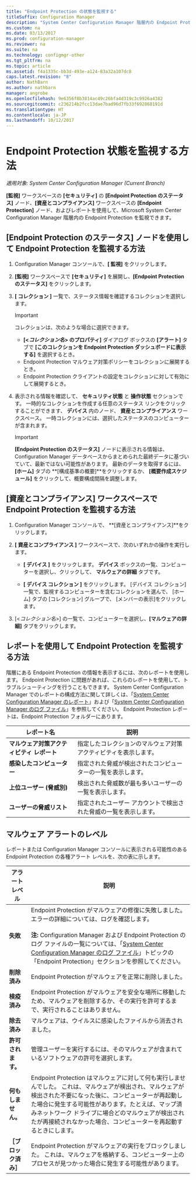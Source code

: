 ```yaml
---
title: "Endpoint Protection の状態を監視する"
titleSuffix: Configuration Manager
description: "System Center Configuration Manager 階層内の Endpoint Protection を監視する方法を説明します。"
ms.custom: na
ms.date: 03/13/2017
ms.prod: configuration-manager
ms.reviewer: na
ms.suite: na
ms.technology: configmgr-other
ms.tgt_pltfrm: na
ms.topic: article
ms.assetid: f4a1335c-bb3d-493e-a124-83a32a107dc8
caps.latest.revision: "8"
author: NathBarn
ms.author: nathbarn
manager: angrobe
ms.openlocfilehash: 9e6356f8b3814ac49c26bfa4d319c3c9926a4382
ms.sourcegitcommit: c236214b2fcc13dae7bad96d7fb33f692868191d
ms.translationtype: HT
ms.contentlocale: ja-JP
ms.lasthandoff: 10/12/2017
---
```

# <a name="how-to-monitor-endpoint-protection-status"></a>Endpoint Protection 状態を監視する方法

*適用対象: System Center Configuration Manager (Current Branch)*

**[監視]** ワークスペースの **[セキュリティ]** の **[Endpoint Protection のステータス]** ノード、**[資産とコンプライアンス]** ワークスペースの **[Endpoint Protection]** ノード、およびレポートを使用して、Microsoft System Center Configuration Manager 階層内の Endpoint Protection を監視できます。  

##  <a name="BKMK_1"></a> [Endpoint Protection のステータス] ノードを使用して Endpoint Protection を監視する方法  

1.  Configuration Manager コンソールで、**[ 監視]** をクリックします。  

2.  **[監視]** ワークスペースで **[セキュリティ]** を展開し、**[Endpoint Protection のステータス]** をクリックします。  

3.  **[ コレクション ]** 一覧で、ステータス情報を確認するコレクションを選択します。  

    > [!IMPORTANT]  
    >  コレクションは、次のような場合に選択できます。  
    >   
    >  -   **[<*コレクション名*\> のプロパティ]** ダイアログ ボックスの **[アラート]** タブで **[このコレクションを Endpoint Protection ダッシュボードに表示する]** を選択するとき。  
    > -   Endpoint Protection マルウェア対策ポリシーをコレクションに展開するとき。  
    > -   Endpoint Protection クライアントの設定をコレクションに対して有効にして展開するとき。  

4.  表示される情報を確認して、 **セキュリティ状態** と **操作状態** セクションです。 一時的なコレクションを作成する任意のステータス リンクをクリックすることができます、 **デバイス** 内のノード、 **資産とコンプライアンス** ワークスペース。 一時コレクションには、選択したステータスのコンピューターが含まれます。  

    > [!IMPORTANT]  
    >  **[Endpoint Protection のステータス]** ノードに表示される情報は、Configuration Manager データベースからまとめられた最終データに基づいていて、最新ではない可能性があります。 最新のデータを取得するには、 **[ホーム]** タブの **[構成基準の概要]**をクリックするか、 **[概要作成スケジュール]** をクリックして、概要構成間隔を調整します。  

##  <a name="BKMK_2"></a> [資産とコンプライアンス] ワークスペースで Endpoint Protection を監視する方法  

1.  Configuration Manager コンソールで、 **[資産とコンプライアンス]**をクリックします。  

2.  **[ 資産とコンプライアンス ]** ワークスペースで、次のいずれかの操作を実行します。  

    -   **[ デバイス ]** をクリックします。 **デバイス** ボックスの一覧、コンピューターを選択し、クリックして、 **マルウェアの詳細** タブです。  

    -   **[ デバイス コレクション ]** をクリックします。 [デバイス コレクション] 一覧で、監視するコンピューターを含むコレクションを選んで、 [ホーム] タブの [コレクション] グループで、 [メンバーの表示]をクリックします。  

3.  [<*コレクション名*\>] の一覧で、コンピューターを選択し、**[マルウェアの詳細]** タブをクリックします。  

##  <a name="BKMK_3"></a> レポートを使用して Endpoint Protection を監視する方法  
 階層にある Endpoint Protection の情報を表示するには、次のレポートを使用します。 Endpoint Protection に問題があれば、これらのレポートを使用して、トラブルシューティングを行うこともできます。 System Center Configuration Manager でのレポートの構成方法に関して詳しくは、「[System Center Configuration Manager のレポート](../../core/servers/manage/reporting.md)」および「[System Center Configuration Manager のログ ファイル](../../core/plan-design/hierarchy/log-files.md)」を参照してください。 Endpoint Protection レポートは、Endpoint Protection フォルダーにあります。  

|レポート名|説明|  
|-----------------|-----------------|  
|**マルウェア対策アクティビティ レポート**|指定したコレクションのマルウェア対策アクティビティを表示します。|  
|**感染したコンピューター**|指定された脅威が検出されたコンピューターの一覧を表示します。|  
|**上位ユーザー (脅威別)**|検出された脅威数が最も多いユーザーの一覧を表示します。|  
|**ユーザーの脅威リスト**|指定されたユーザー アカウントで検出された脅威の一覧を表示します。|  

## <a name="malware-alert-levels"></a>マルウェア アラートのレベル  
 レポートまたは Configuration Manager コンソールに表示される可能性のある Endpoint Protection の各種アラート レベルを、次の表に示します。  

|アラート レベル|説明|  
|-----------------|-----------------|  
|**失敗**|Endpoint Protection がマルウェアの修復に失敗しました。 エラーの詳細については、ログを確認します。<br /><br /> **注:** Configuration Manager および Endpoint Protection のログ ファイルの一覧については、「[System Center Configuration Manager のログ ファイル](../../core/plan-design/hierarchy/log-files.md)」トピックの「Endpoint Protection」セクションを参照してください。|  
|**削除済み**|Endpoint Protection がマルウェアを正常に削除しました。|  
|**検疫済み**|Endpoint Protection がマルウェアを安全な場所に移動したため、マルウェアを削除するか、その実行を許可するまで、実行されることはありません。|  
|**除去済み**|マルウェアは、ウイルスに感染したファイルから消去されました。|  
|**許可されます。**|管理ユーザーを実行するには、そのマルウェアが含まれているソフトウェアの許可を選択します。|  
|**何もしません。**|Endpoint Protection はマルウェアに対して何も実行しませんでした。 これは、マルウェアが検出され、マルウェアが検出された不要になった後に、コンピューターが再起動した場合に発生する可能性があります。たとえば、マップ済みネットワーク ドライブに場合どのマルウェアが検出されたが再接続されなかった場合、コンピューターを再起動するときにします。|  
|**［ブロック済み］**|Endpoint Protection がマルウェアの実行をブロックしました。 これは、マルウェアを格納する、コンピューター上のプロセスが見つかった場合に発生する可能性があります。|
